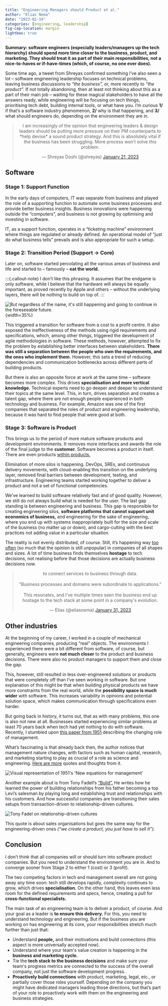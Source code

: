 ```yaml
---
title: "Engineering Managers should Product et al."
author: "Elias Nema"
date: "2023-02-19"
categories: [engineering, leadership]
fig-cap-location: margin
lightbox: true
---
```


**Summary: software engineers (especially leaders/managers up the tech hierarchy) should spend more time closer to the business, product, and marketing. They should treat it as part of their main responsibilities, not a nice-to-haves or if-have-times (which, of course, no one ever does).**

Some time ago, a tweet from Shreyas confirmed something I’ve also seen a lot – software engineering leadership focuses on technical problems, leaving business discussions to *“the business”,* or, more recently to *“the product”.* If not totally abandoning, then at least not thinking about this as a part of their main job – waiting for these magical stakeholders to have all the answers ready, while engineering will be focusing on tech things, prioritising tech debt, building internal tools, or what have you. I’m curious **1/** if that’s a software industry phenomenon, **2/** why is that happening, and **3/** what should engineers do, depending on the environment they are in.

<center><blockquote class="twitter-tweet"><p lang="en" dir="ltr">I am increasingly of the opinion that engineering leaders &amp; design leaders should be putting more pressure on their PM counterparts to *help devise* a sound product strategy. And this is absolutely vital if the business has been struggling. More process won’t solve this problem.</p>&mdash; Shreyas Doshi (@shreyas) <a href="https://twitter.com/shreyas/status/1616874874349445121?ref_src=twsrc%5Etfw">January 21, 2023</a></blockquote> <script async src="https://platform.twitter.com/widgets.js" charset="utf-8"></script></center>

## Software

### Stage 1: Support Function

In the early days of computers, IT was separate from business and played the role of a supporting function to automate some business processes and provide better business insights. Business innovations were happening outside the “computers”, and business is not growing by optimising and investing in software.

IT, as a support function, operates in a “ticketing machine” environment where things are regulated or already defined. An operational model of “just do what business tells” prevails and is also appropriate for such a setup.

### Stage 2: Transition Period (Support → Core)

Later on, software started percolating all the various areas of business and life and started to – famously – **eat the world.**

:::{.callout-note}
I don’t like this phrasing. It assumes that the endgame is only software, while I believe that the hardware will always be equally important, as proved recently by Apple and others – without the underlying layers, there will be nothing to build on top of.
:::

![But regardless of the name, it's still happening and going to continue in the [foreseeable future.](https://www.economist.com/business/2022/06/12/how-supply-chain-turmoil-is-remaking-the-car-industry)](going-soft.png){width=35%}

This triggered a transition for software from a cost to a profit centre. It also exposed the ineffectiveness of the methods using rigid requirements and specifications, which, among other things, triggered the development of agile methodologies in software. These methods, however, attempted to fix the problem by establishing better interfaces between stakeholders. **There was still a separation between the people who own the requirements, and the ones who implement them.** However, this sets a trend of reducing dependencies and communication bottlenecks across different parts of building products.

But there is also an opposite force at work at the same time – software becomes more complex. This drives **specialisation and more vertical knowledge.** Technical experts need to go deeper and deeper to understand their topics at the same level. This, in turn, drives separation and creates a talent gap, where there are not enough people experienced in both technology and business. For example, Amazon was one of the first companies that separated the roles of product and engineering leadership, because it was hard to find people that were good at both.

### Stage 3: Software is Product

This brings us to the period of more mature software products and development environments. It removes more interfaces and awards the role of the final judge to the **customer.** Software becomes a product in itself. There are even products [within products.](https://blog.symops.com/2023/01/05/platform-engineering-as-a-startup/)

Elimination of more silos is happening. DevOps, SREs, and continuous delivery movements, with cloud-enabling this transition on the underlying layer, removed final barriers between development, testing, and infrastructure. Engineering teams started working together to deliver a product and not a set of functional competencies.

We’ve learned to build software relatively fast and of good quality. However, we still do not always build what is needed for the user. The last gap standing is between engineering and business. This gap is responsible for creating engineering silos, **software platforms that cannot support unit economics of business,** and engineering for the sake of engineering, where you end up with systems inappropriately built for the size and scale of the business (no matter up or down), and cargo-culting with the best practices not adding value in a particular situation.

The reality is not evenly distributed, of course. Still, it’s happening way [too often](https://twitter.com/SergioRocks/status/1622959677431775235) (so much that the opinion is still unpopular) in companies of all shapes and sizes. A lot of time business finds themselves **hostage** to tech decisions, not realising before that those decisions are actually business decisions now.

<center><blockquote class="twitter-tweet"><p lang="en" dir="ltr">to connect services to business through data.<br><br>&quot;Business processes and domains were subordinate to applications.&quot;<br><br>This resonates, and I&#39;ve multiple times seen the business end up hostage to the tech stack at some point in a company&#39;s evolution.</p>&mdash; Elias (@eliasnema) <a href="https://twitter.com/eliasnema/status/1620543538772705280?ref_src=twsrc%5Etfw">January 31, 2023</a></blockquote> <script async src="https://platform.twitter.com/widgets.js" charset="utf-8"></script></center>

## Other industries

At the beginning of my career, I worked in a couple of mechanical engineering companies, producing “real” objects. The environments I experienced there were a bit different from software, of course, but generally, engineers were **not much closer** to the product and business decisions. There were also no product managers to support them and close the gap.

This, however, still resulted in less over-engineered solutions or products that were completely off than I’ve seen working in software. But one explanation of this might be that when building physical products we have more constraints from the real world, while the **possibility space is much wider** with software. This increases variability in opinions and potential solution space, which makes communication through specifications even harder.

But going back in history, it turns out, that as with many problems, this one is also not new at all. Businesses started experiencing similar problems at least 70 years back when tech had yet nothing to do with software. Recently, I stumbled upon [this paper from 1951](https://dl.acm.org/doi/10.1145/1434821.1434825) describing the changing role of management.

What’s fascinating is that already back then, the author notices that management nature changes, with factors such as human capital, research, and marketing starting to play as crucial of a role as science and engineering. [Here are more](management-history.md) quotes and thoughts from it.

![Visual representation of 1951's 'New equations for management'](mgmt-history.png)

Another example about is from Tony Fadell’s [“Build”.](https://www.buildc.com/the-book) He writes how he learned the power of building relationships from his father becoming a top Levi’s salesman by playing long and establishing trust and relationships with his customers. And how successful companies are transitioning their sales setups from transaction-driven to relationship-driven cultures.

![Tony Fadel on relationship-driven cultures](build-sales.png)

This quote is about sales organisations but goes the same way for the engineering-driven ones *(“we create a product, you just have to sell it”).*

## Conclusion

I don’t think that all companies will or should turn into software product companies. But you need to understand the environment you are in. And to converge sooner from Stage 2 to either 1 (cost) or 3 (profit).

The two competing factors in tech and management overall are not going away any time soon: tech still develops rapidly, complexity continues to grow, which drives **specialisation.** On the other hand, this leaves even less room for the defined requirements and specs, hence, creating a pull for **cross-functional specialists.**

The main task of an engineering team is to deliver a product, of course. And your goal as a leader is **to ensure this delivery.** For this, you need to understand technology and engineering. But if the business you are working on has engineering at its core, your responsibilities stretch much further than just that:

- Understand **people,** and their motivations and build connections (this aspect is more universally accepted now).
- Understand where your team's value creation is happening in the **business and marketing cycle.**
- Tie the **tech stack to the business decisions** and make sure your team's progress metrics are connected to the success of the overall company, not just the software development progress.
- **Proactively build connections** with product, marketing, legal, etc., or partially cover those roles yourself. Depending on the company you might have dedicated managers leading those directions, but that’s part of your role to proactively work with them on the engineering and business strategies.
